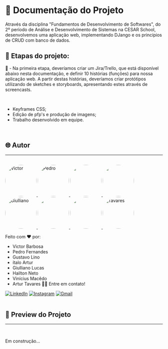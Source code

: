 # 📒 Documentação do Projeto

Através da disciplina "Fundamentos de Desenvolvimento de Softwares", do 2º período de Análise e Desenvolvimento de Sistemas na CESAR School, desenvolvemos uma aplicação web, implementando DJango e os princípios de CRUD com banco de dados.

## 🎲 Etapas do projeto:

🥇 - Na primeira etapa, deveríamos criar um Jira/Trello, que está disponível abaixo nesta documentação, e definir 10 histórias (funções) para nossa aplicação web. A partir destas histórias, deveríamos criar protótipos utilizando de sketches e storyboards, apresentando estes através de screencasts.

<br>

- Keyframes CSS;
- Edição de pfp's e produção de imagens;
- Trabalho desenvolvido em equipe.

<div style="display: inline_block"><br>
  <!--img align="center" alt="HTML" heigth="30" width="40" src="https://cdn.jsdelivr.net/gh/devicons/devicon@latest/icons/html5/html5-original.svg"-->
  <!--img align="center" alt="CSS" heigth="30" width="40" src="https://cdn.jsdelivr.net/gh/devicons/devicon@latest/icons/css3/css3-original.svg"-->
  <!--img align="center" alt="JS" heigth="30" width="40" src="https://cdn.jsdelivr.net/gh/devicons/devicon@latest/icons/javascript/javascript-original.svg"-->
</div>

## 🌐 Autor
---
<br>

<a href="https://www.linkedin.com/in/victor-santos-01242007111203200607/">
 <img style="border-radius: 50%" src="https://avatars.githubusercontent.com/u/114593367?s=400&u=35dad9c7030300514c27e765de70b83b4073c802&v=4" width="100px;" alt="Victor"/>
 <img style="border-radius: 50%" src="https://avatars.githubusercontent.com/u/180231483?v=4" width="100px;" alt="Pedro"/>
 <img style="border-radius: 50%" src="https://avatars.githubusercontent.com/u/161669997?v=4" width="100px;" alt=""/>
 <img style="border-radius: 50%" src="https://avatars.githubusercontent.com/u/163598100?v=4" width="100px;" alt=""/>
 <img style="border-radius: 50%" src="https://avatars.githubusercontent.com/u/163376922?v=4" width="100px;" alt="Giulliano"/>
 <img style="border-radius: 50%" src="https://avatars.githubusercontent.com/u/130097508?v=4" width="100px;" alt=""/>
 <img style="border-radius: 50%" src="https://avatars.githubusercontent.com/u/166858981?v=4" width="100px;" alt=""/>
 <img style="border-radius: 50%" src="https://avatars.githubusercontent.com/u/165433530?v=4" width="100px;" alt="Tavares"/>
</a>


Feito com ❤️ por:
- Victor Barbosa
- Pedro Fernandes
- Gustavo Lino
- ítalo Artur
- Giulliano Lucas
- Hailton Neto
- Vinícius Macêdo
- Artur Tavares
👋🏽 Entre em contato!

[![LinkedIn](https://img.shields.io/badge/LinkedIn-0077B5?style=for-the-badge&logo=linkedin&logoColor=white)](https://www.linkedin.com/in/victor-santos-01242007111203200607/)
[![Instagram](https://img.shields.io/badge/-Instagram-%23E4405F?style=for-the-badge&logo=instagram&logoColor=white)](https://www.instagram.com/vituisdev/)
[![Gmail](https://img.shields.io/badge/Gmail-333333?style=for-the-badge&logo=gmail&logoColor=red)](mailto:victorb.santos15@gmail.com)
<br>
<br>

## 🔗 Preview do Projeto
---

<br>

Em construção...
